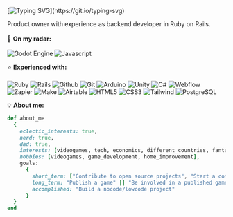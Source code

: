 [![Typing SVG](https://readme-typing-svg.demolab.com?font=Fira+Code&duration=3500&pause=2000&width=435&lines=Hi+there%2C+I'm+Bonne!)](https://git.io/typing-svg)

Product owner with experience as backend developer in Ruby on Rails.
<br><br>
🧠 **On my radar:**
<br><br>
![Godot Engine](https://img.shields.io/badge/GodotEngine-478CBF?style=for-the-badge&logo=godotEngine&logoColor=white&labelColor=478CBF)
![Javascript](https://img.shields.io/badge/Javascript-F7DF1E?style=for-the-badge&logo=javascript&logoColor=black&labelColor=F7DF1E)

⭐ **Experienced with:**
<br><br>
![Ruby](https://img.shields.io/badge/Ruby-%23CC342D?style=for-the-badge&logo=ruby&logoColor=white)
![Rails](https://img.shields.io/badge/Rails-CC0000?style=for-the-badge&logo=rubyonrails&logoColor=white)
![Github](https://img.shields.io/badge/Github-%23181717?style=for-the-badge&logo=github&logoColor=white)
![Git](https://img.shields.io/badge/Git-%23F05032?style=for-the-badge&logo=git&logoColor=white)
![Arduino](https://img.shields.io/badge/Arduino-%2300979D?style=for-the-badge&logo=arduino&logoColor=white)
![Unity](https://img.shields.io/badge/Unity-black?style=for-the-badge&logo=unity&logoColor=white)
![C#](https://img.shields.io/badge/C%23-239120?style=for-the-badge&logo=csharp&logoColor=white)
![Webflow](https://img.shields.io/badge/Webflow-146EF5?style=for-the-badge&logo=webflow&logoColor=white&labelColor=146EF5)
![Zapier](https://img.shields.io/badge/Zapier-FF4F00?style=for-the-badge&logo=zapier&logoColor=white&labelColor=FF4F00)
![Make](https://img.shields.io/badge/Make-6D00CC?style=for-the-badge&logo=make&logoColor=white&labelColor=6D00CC)
![Airtable](https://img.shields.io/badge/Airtable-18BFFF?style=for-the-badge&logo=airtable&logoColor=white&labelColor=18BFFF)
![HTML5](https://img.shields.io/badge/HTML5-E34F26?style=for-the-badge&logo=html5&logoColor=white&labelColor=E34F26)
![CSS3](https://img.shields.io/badge/CSS3-1572B6?style=for-the-badge&logo=css3&logoColor=white&labelColor=1572B6)
![Tailwind](https://img.shields.io/badge/Tailwindcss-06B6D4?style=for-the-badge&logo=tailwindcss&logoColor=white&labelColor=06B6D4)
![PostgreSQL](https://img.shields.io/badge/Postgresql-4169E1?style=for-the-badge&logo=postgresql&logoColor=white&labelColor=4169E1)

💡 **About me:**
```ruby
def about_me
  {
    eclectic_interests: true,
    nerd: true,
    dad: true,
    interests: [videogames, tech, economics, different_countries, fantasy_media, iot, no_code, low_code, webdev],
    hobbies: [videogames, game_development, home_improvement],
    goals:
      {
        short_term: ["Contribute to open source projects", "Start a company"],
        long_term: "Publish a game" || "Be involved in a published game"
        accomplished: "Build a nocode/lowcode project"
      }
  }
end
```

